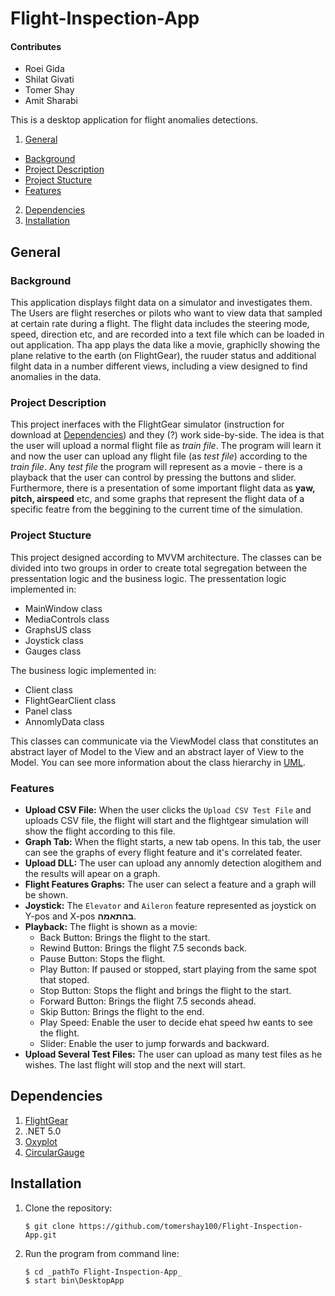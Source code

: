 # Flight-Inspection-App

#### Contributes
* Roei Gida
* Shilat Givati
* Tomer Shay
* Amit Sharabi

This is a desktop application for flight anomalies detections.
1. [General](#General)  
 - [Background](#background)
 - [Project Description](https://github.com/tomershay100/Flight-Inspection-App/blob/main/README.md#project-description)
 - [Project Stucture](https://github.com/tomershay100/Flight-Inspection-App/blob/main/README.md#project-stucture)
 - [Features](https://github.com/tomershay100/Flight-Inspection-App/blob/main/README.md#features)
2. [Dependencies](#dependencies)  
3. [Installation](#installation)

## General
### Background
This application displays filght data on a simulator and investigates them. The Users are flight reserches or pilots who want to view data that sampled at certain rate during a flight.
The flight data includes the steering mode, speed, direction etc, and are recorded into a text file which can be loaded in out application.
Tha app plays the data like a movie, graphiclly showing the plane relative to the earth (on FlightGear), the ruuder status and additional filght data in a number different views, including a view designed to find anomalies in the data.

### Project Description
This project inerfaces with the FlightGear simulator (instruction for download at [Dependencies](#dependencies)) and they (?) work side-by-side. The idea is that the user will upload a normal flight file as _train file_. The program will learn it and now the user can upload any flight file (as _test file_) according to the _train file_. Any _test file_ the program will represent as a movie - there is a playback that the user can control by pressing the buttons and slider. Furthermore, there is a presentation of some important flight data as **yaw, pitch, airspeed** etc, and some graphs that represent the flight data of a specific featre from the beggining to the current time of the simulation.

### Project Stucture
This project designed according to MVVM architecture. The classes can be divided into two groups in order to create total segregation between the pressentation logic and the business logic.
The pressentation logic implemented in:
* MainWindow class
* MediaControls class
* GraphsUS class
* Joystick class
* Gauges class

The business logic implemented in:
* Client class
* FlightGearClient class
* Panel class
* AnnomlyData class


This classes can communicate via the ViewModel class that constitutes an abstract layer of Model to the View and an abstract layer of View to the Model.
You can see more information about the class hierarchy in [UML](https://github.com/tomershay100/Flight-Inspection-App/blob/main/UML%20Diagram.pdf).

### Features
* **Upload CSV File:** When the user clicks the ```Upload CSV Test File```  and uploads CSV file, the flight will start and the flightgear simulation will show the flight according to this file. 
* **Graph Tab:** When the flight starts, a new tab opens. In this tab, the user can see the graphs of every flight feature and it's correlated feater.
* **Upload DLL:** The user can upload any annomly detection alogithem and the results will apear on a graph.
* **Flight Features Graphs:** The user can select a feature and a graph will be shown.
* **Joystick:** The ```Elevator``` and ```Aileron``` feature represented as joystick on Y-pos and X-pos **בהתאמה**.
* **Playback:** The flight is shown as a movie:
  - Back Button:    Brings the flight to the start.
  - Rewind Button:  Brings the flight 7.5 seconds back.
  - Pause Button:   Stops the flight.
  - Play Button:    If paused or stopped, start playing from the same spot that stoped.
  - Stop Button:    Stops the flight and brings the flight to the start.
  - Forward Button: Brings the flight 7.5 seconds ahead.
  - Skip Button:    Brings the flight to the end.
  - Play Speed:     Enable the user to decide ehat speed hw eants to see the flight.
  - Slider:         Enable the user to jump forwards and backward.
* **Upload Several Test Files:** The user can upload as many test files as he wishes. The last flight will stop and the next will start.

## Dependencies
1. [FlightGear](https://www.flightgear.org/download/)
2. .NET 5.0
3. [Oxyplot](https://www.nuget.org/packages/OxyPlot.Wpf/2.1.0-Preview1)
4. [CircularGauge](https://www.nuget.org/packages/CircularGauge)

## Installation
1. Clone the repository:  
    ```
    $ git clone https://github.com/tomershay100/Flight-Inspection-App.git
    ```
2. Run the program from command line: 
     ```
    $ cd _pathTo Flight-Inspection-App_
    $ start bin\DesktopApp
    ```
